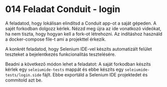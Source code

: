 # 014 Feladat Conduit - login

A feladatod, hogy lokálisan elindítsd a Conduit app-ot a saját gépeden. A sajét forkodban dolgozz kérlek. Nézzd meg újra az ide vonatkozó videókat, ha nem tiszta, hogy hogyan kell a fork-ot létrehozni. 
Az indításhoz használd a docker-compose file-t ami a projekttel érkezik.

A konkrét feladatod, hogy Selenium IDE-vel készíts automatizált felület teszteket a bejelentkezés funkcionalitás tesztelésére.

Beadni a következő módon lehet a feladatot:
A saját forkodban készíts kérlek egy `seleiumide-tests` mappát és ebbe készíts egy `seleiumide-tests/login.side` fájlt. Ebbe exportáld a Selenium IDE projektedet és commitold azt be.
